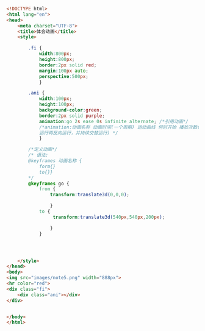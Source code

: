 
<BlogInfo id="338" title="93.体会动画" author="白日梦想猿" pv=0 read_times=0 pre_cost_time=0分55秒 category="css学习" tag_list="['css学习']" create_time="2020.07.30 17:34:56" update_time="2020.07.30 17:53:11" />

```html
<!DOCTYPE html>
<html lang="en">
<head>
    <meta charset="UTF-8">
    <title>体会动画</title>
    <style>

        .fi {
            width:800px;
            height:800px;
            border:2px solid red;
            margin:100px auto;
            perspective:500px;
            }

        .ani {
            width:100px;
            height:100px;
            background-color:green;
            border:2px solid purple;
            animation:go 2s ease 0s infinite alternate; /*引用动画*/
            /*animation:动画名称 动画时间(一个周期) 运动曲线 何时开始 播放次数(infinite:无限循环) 是否反向(alternate:动画先正常
            运行再反向运行，并持续交替运行) */
            }

        /*定义动画*/
        /* 语法:
        @keyframes 动画名称 {
            form{}
            to{}}
        */
        @keyframes go {
            from {
                transform:translate3d(0,0,0);

                }
            to {
                 transform:translate3d(540px,540px,200px);

                }
            }




    </style>
</head>
<body>
<img src="images/note5.png" width="888px">
<hr color="red">
<div class="fi">
    <div class="ani"></div>
</div>


</body>
</html>
```
